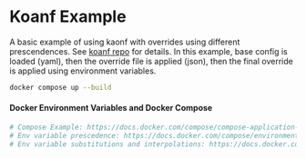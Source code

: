 # Koanf Example

A basic example of using kaonf with overrides using different prescendences. See [koanf repo](https://github.com/knadh/koanf) for details.
In this example, base config is loaded (yaml), then the override file is applied (json), then the final override is applied using environment variables.

```sh
docker compose up --build

```

#### Docker Environment Variables and Docker Compose

```sh
# Compose Example: https://docs.docker.com/compose/compose-application-model/
# Env variable prescedence: https://docs.docker.com/compose/environment-variables/envvars-precedence/
# Env variable substitutions and interpolations: https://docs.docker.com/compose/environment-variables/env-file/
```
